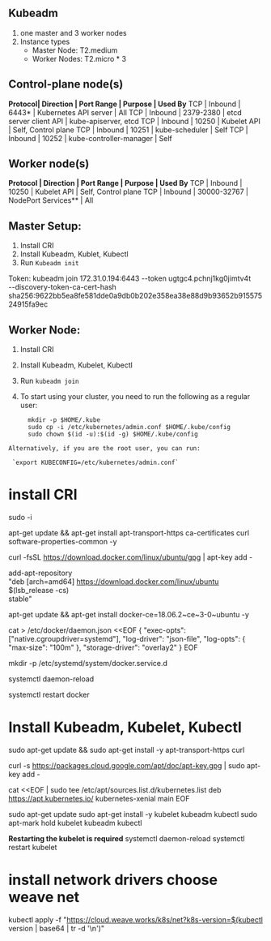 ## Kubeadm 
   1. one master and 3 worker nodes 
   2. Instance types 
       * Master Node:  T2.medium 
       * Worker Nodes: T2.micro * 3

## Control-plane node(s)
**Protocol|	Direction | Port Range | Purpose	               | Used By**
      TCP | Inbound   | 6443*      | Kubernetes API server   | All
      TCP | Inbound   | 2379-2380  | etcd server client API  | kube-apiserver, etcd
      TCP | Inbound   | 10250      | Kubelet API             | Self, Control plane
      TCP | Inbound   | 10251      | kube-scheduler          | Self
      TCP | Inbound   | 10252      | kube-controller-manager | Self
## Worker node(s)
**Protocol | Direction | Port Range  | Purpose             | Used By**
      TCP  | Inbound   | 10250       | Kubelet API         | Self, Control plane
      TCP  | Inbound   | 30000-32767 | NodePort Services** | All
        
## Master Setup: 
   1. Install CRI
   2. Install Kubeadm, Kublet, Kubectl
   3. Run ```Kubeadm init``` 

Token: 
kubeadm join 172.31.0.194:6443 --token ugtgc4.pchnj1kg0jimtv4t \
    --discovery-token-ca-cert-hash sha256:9622bb5ea8fe581dde0a9db0b202e358ea38e88d9b93652b91557524915fa9ec

## Worker Node: 
  1. Install CRI
  2. Install Kubeadm, Kubelet, Kubectl
  3. Run `kubeadm join`  
  4. To start using your cluster, you need to run the following as a regular user:

      ```
        mkdir -p $HOME/.kube
        sudo cp -i /etc/kubernetes/admin.conf $HOME/.kube/config
        sudo chown $(id -u):$(id -g) $HOME/.kube/config

      ```
    Alternatively, if you are the root user, you can run:

     `export KUBECONFIG=/etc/kubernetes/admin.conf`


# install CRI

sudo -i 

apt-get update && apt-get install apt-transport-https ca-certificates curl software-properties-common -y

curl -fsSL https://download.docker.com/linux/ubuntu/gpg | apt-key add -

add-apt-repository \
  "deb [arch=amd64] https://download.docker.com/linux/ubuntu \
  $(lsb_release -cs) \
  stable"

apt-get update && apt-get install docker-ce=18.06.2~ce~3-0~ubuntu -y

cat > /etc/docker/daemon.json <<EOF
{
  "exec-opts": ["native.cgroupdriver=systemd"],
  "log-driver": "json-file",
  "log-opts": {
    "max-size": "100m"
  },
  "storage-driver": "overlay2"
}
EOF

mkdir -p /etc/systemd/system/docker.service.d

systemctl daemon-reload

systemctl restart docker

#  Install Kubeadm, Kubelet, Kubectl


sudo apt-get update && sudo apt-get install -y apt-transport-https curl

curl -s https://packages.cloud.google.com/apt/doc/apt-key.gpg | sudo apt-key add -

cat <<EOF | sudo tee /etc/apt/sources.list.d/kubernetes.list
deb https://apt.kubernetes.io/ kubernetes-xenial main
EOF

sudo apt-get update
sudo apt-get install -y kubelet kubeadm kubectl
sudo apt-mark hold kubelet kubeadm kubectl

**Restarting the kubelet is required**
systemctl daemon-reload
systemctl restart kubelet

# install network drivers choose weave net

kubectl apply -f "https://cloud.weave.works/k8s/net?k8s-version=$(kubectl version | base64 | tr -d '\n')"
